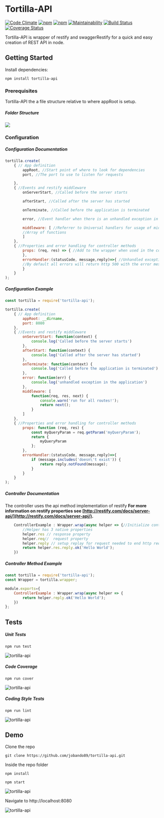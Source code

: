 # Tortilla-API

[![Code Climate](https://img.shields.io/codeclimate/issues/github/jobando89/tortilla-api.svg)](https://codeclimate.com/github/jobando89/tortilla-api) [![npm](https://img.shields.io/npm/l/tortilla-api.svg)]() [![npm](https://img.shields.io/npm/v/tortilla-api.svg)](https://www.npmjs.com/package/tortilla-api) [![Maintainability](https://api.codeclimate.com/v1/badges/de28c3cba351adc4b19f/maintainability)](https://codeclimate.com/github/jobando89/tortilla-api/maintainability) [![Build Status](https://travis-ci.org/jobando89/tortilla-api.svg?branch=master)](https://travis-ci.org/jobando89/tortilla-api) [![Coverage Status](https://coveralls.io/repos/github/jobando89/tortilla-api/badge.svg?branch=master)](https://coveralls.io/github/jobando89/tortilla-api?branch=master)


Tortilla-API is wrapper of restify and swaggerRestify for a quick and easy creation of REST API in node.

## Getting Started

Install dependencies:
```
npm install tortilla-api
```

### Prerequisites

Tortilla-API the a file structure relative to where appRoot is setup.

##### Folder Structure

<img src="readme_media/tortilla-folder.jpg" />

### Configuration

##### Configuration Documentation

```javascript
tortilla.create(
	{ // App definition
        appRoot, //Start point of where to look for dependencies
		port, //The port to use to listen for requests

    },
    { //Events and restify middleware
        onServerStart, //Called before the server starts

		afterStart, //Called after the server has started

        onTerminate, //Called before the application is terminated

		error, //Event handler when there is an unhandled exception in the application

        middleware: [ //Referrer to Universal handlers for usage of middleware (http://restify.com/docs/home/)
		//Array of functions
		]
    },
    { //Properties and error handling for controller methods
        props: (req, res) => { //Add to the wrapper when used in the controller methods
        },
        errorHandler:(statusCode, message,reply)=>{ //Unhandled exceptions from the controller methods can be taken care of here.
		//By default all errors will return http 500 with the error message of the exception
        }
    }
);
```
##### Configuration Example

```javascript
const tortilla = require('tortilla-api');

tortilla.create(
	{ // App definition
        appRoot: __dirname,
		port: 8080
    },
    { //Events and restify middleware
        onServerStart: function(context) {
			console.log('Called before the server starts')
		},
		afterStart: function(context) {
			console.log('Called after the server has started')
		},
        onTerminate: function(context) {
			console.log('Called before the application is terminated')
		},
		error: function(err) {
			console.log('unhandled exception in the application')
		},
        middleware: [
			function(req, res, next) {
    			console.warn('run for all routes!');
    			return next();
			}
		]
    },
    { //Properties and error handling for controller methods
        props: function (req, res) {
			const myQueryParam = req.getParam('myQueryParam');
			return {
				myQueryParam
			};
        },
        errorHandler:(statusCode, message,reply)=>{
			if (message.includes('doesn\'t exist')) {
                return reply.notFound(message);
            }
        }
    }
);
```
##### Controller Documentation

The controller uses the api method implementation of restify
**For more information on restify properties see [http://restify.com/docs/server-api/](http://restify.com/docs/server-api/).**
```javascript
    ControllerExample : Wrapper.wrap(async helper => {//Initialize controller method
        //Helper has 3 native properties
        helper.res // response property
        helper.req//  request property
        helper.reply // setup replay for request needed to end http request 
        return helper.res.reply.ok('Hello World');
    })
```

##### Controller Method Example

```javascript
const tortilla = require('tortilla-api');
const Wrapper = tortilla.wrapper;

module.exports={
    ControllerExample : Wrapper.wrap(async helper => {
        return helper.reply.ok('Hello World');
    })
};
```


## Tests

##### Unit Tests

```
npm run test
```

![tortilla-api](readme_media/tortilla-test.gif "tortilla-test" )

##### Code Coverage

```
npm run cover
```

![tortilla-api](readme_media/tortilla-cover.gif "tortilla-cover" )


##### Coding Style Tests

```
npm run lint
```

![tortilla-api](readme_media/tortilla-lint.gif "tortilla-lint" )


## Demo

Clone the repo

```
git clone https://github.com/jobando89/tortilla-api.git
```

Inside the repo folder

```
npm install

npm start
```
![tortilla-api](readme_media/tortilla-start.gif "tortilla-start" )

Navigate to http://localhost:8080

![tortilla-api](readme_media/tortilla-get.gif "tortilla-get" )